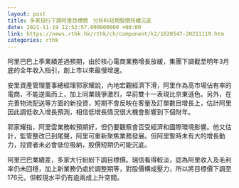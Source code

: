 ```yaml
---
layout: post
title: 多家投行下調阿里目標價　分析料短期股價持續沉底
date: 2021-11-19 12:52:57.000000000 +08:00
link: https://news.rthk.hk/rthk/ch/component/k2/1620547-20211119.htm
categories: rthk
---
```


阿里巴巴上季業績差過預期，由於核心電商業務增長放緩，集團下調截至明年3月底的全年收入指引，創上市以來最慢增速。

安里資產管理董事總經理郭家耀說，內地宏觀經濟下滑，阿里作為高市場佔有率的電商，不能逆風而上，加上同業競爭激烈，早前雙十一表現比京東遜色。另外，在完善物流配送等方面的新投資，短期不會反映在客量及訂單數目增長上，估計阿里因此調低收入增長預測，相信低增長情況很大機會影響到下個財年。

郭家耀指，阿里雲業務較預期好，但仍要觀察會否受經濟和國際環境影響。他又估計，監管整改已到尾聲，阿里可重新聚焦業務發展。但阿里暫時未有大的增長動力，投資者未必會低位吸納，股價短期仍可能沉底。

阿里巴巴業績差，多家大行紛紛下調目標價。瑞信看得較淡，認為阿里收入及毛利率仍未回穩，加上新業務仍處於調整期等，對股價構成壓力，所以將目標價下調至176元，但較現水平仍有逾兩成上升空間。
